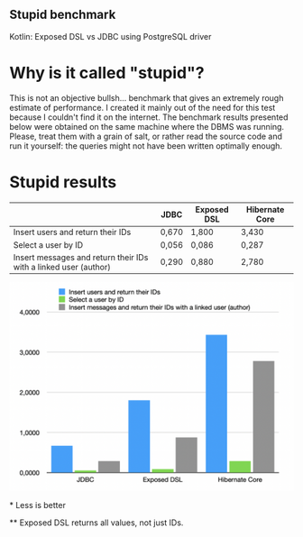Stupid benchmark
----------------
Kotlin: Exposed DSL vs JDBC using PostgreSQL driver

# Why is it called "stupid"?
This is not an objective bullsh... benchmark that gives an extremely rough estimate of 
performance. I created it mainly out of the need for this test because I 
couldn't find it on the internet. The benchmark results presented below were 
obtained on the same machine where the DBMS was running. Please, treat them 
with a grain of salt, or rather read the source code and run it yourself: the 
queries might not have been written optimally enough.

# Stupid results

|                                                                  | JDBC  | Exposed DSL | Hibernate Core |
|------------------------------------------------------------------|-------|-------------|----------------|
| Insert users and return their IDs                                | 0,670 | 1,800       | 3,430          |
| Select a user by ID                                              | 0,056 | 0,086       | 0,287          |
| Insert messages and return their IDs with a linked user (author) | 0,290 | 0,880       | 2,780          |

![Results](chart.png)

&ast; Less is better

&ast;&ast; Exposed DSL returns all values, not just IDs.
